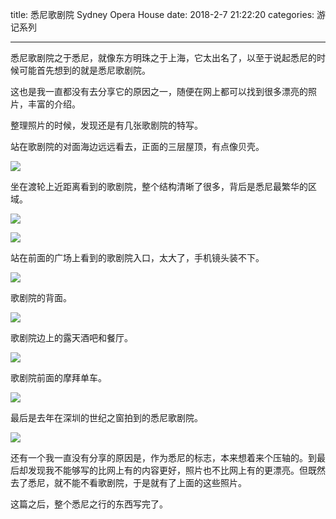 title: 悉尼歌剧院 Sydney Opera House
date: 2018-2-7 21:22:20
categories: 游记系列

---

悉尼歌剧院之于悉尼，就像东方明珠之于上海，它太出名了，以至于说起悉尼的时候可能首先想到的就是悉尼歌剧院。

<!--more-->

这也是我一直都没有去分享它的原因之一，随便在网上都可以找到很多漂亮的照片，丰富的介绍。

整理照片的时候，发现还是有几张歌剧院的特写。

站在歌剧院的对面海边远远看去，正面的三层屋顶，有点像贝壳。

![](http://wx2.sinaimg.cn/mw690/aeba7ac3gy1fo86vmn9m2j23402c04qq.jpg)

坐在渡轮上近距离看到的歌剧院，整个结构清晰了很多，背后是悉尼最繁华的区域。

![](http://wx1.sinaimg.cn/mw690/aeba7ac3gy1fo86xrwbv7j23402c04qp.jpg)

![](http://wx1.sinaimg.cn/mw690/aeba7ac3gy1fo86xmqj86j23402c0kjl.jpg)

站在前面的广场上看到的歌剧院入口，太大了，手机镜头装不下。

![](http://wx2.sinaimg.cn/mw690/aeba7ac3gy1fo86waiknoj23402c0qv5.jpg)

歌剧院的背面。

![](http://wx4.sinaimg.cn/mw690/aeba7ac3gy1fo86w3ibm6j23402c0hdt.jpg)

歌剧院边上的露天酒吧和餐厅。

![](http://wx1.sinaimg.cn/mw690/aeba7ac3gy1fo86xg70lqj23402c0qv6.jpg)

歌剧院前面的摩拜单车。

![](http://wx4.sinaimg.cn/mw690/aeba7ac3gy1fo86vyhugvj23402c01kz.jpg)

最后是去年在深圳的世纪之窗拍到的悉尼歌剧院。

![](http://wx2.sinaimg.cn/mw690/aeba7ac3gy1fo86uzrhtrj23402c0e82.jpg)

还有一个我一直没有分享的原因是，作为悉尼的标志，本来想着来个压轴的。到最后却发现我不能够写的比网上有的内容更好，照片也不比网上有的更漂亮。但既然去了悉尼，就不能不看歌剧院，于是就有了上面的这些照片。

这篇之后，整个悉尼之行的东西写完了。
